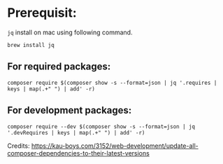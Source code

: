 # Prerequisit:
`jq` install on mac using following command.

```
brew install jq
```

## For required packages:
```
composer require $(composer show -s --format=json | jq '.requires | keys | map(.+" ") | add' -r)
```


## For development packages:
```
composer require --dev $(composer show -s --format=json | jq '.devRequires | keys | map(.+" ") | add' -r)
```




Credits:
https://kau-boys.com/3152/web-development/update-all-composer-dependencies-to-their-latest-versions

